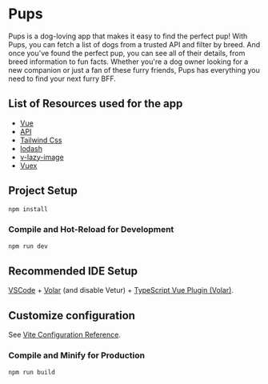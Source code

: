 # Pups

Pups is a dog-loving app that makes it easy to find the perfect pup! With Pups, you can fetch a list of dogs from a trusted API and filter by breed. And once you've found the perfect pup, you can see all of their details, from breed information to fun facts. Whether you're a dog owner looking for a new companion or just a fan of these furry friends, Pups has everything you need to find your next furry BFF.
## List of Resources used for the app

- [Vue](https://vuejs.org/) 
- [API](https://dog.ceo/dog-api/) 
- [Tailwind Css](https://tailwindcss.com/)
- [lodash](https://lodash.com/)
- [v-lazy-image](https://www.npmjs.com/package/v-lazy-image)
- [Vuex](https://vuex.vuejs.org/)

## Project Setup

```sh
npm install
```

### Compile and Hot-Reload for Development

```sh
npm run dev
```

## Recommended IDE Setup

[VSCode](https://code.visualstudio.com/) + [Volar](https://marketplace.visualstudio.com/items?itemName=Vue.volar) (and disable Vetur) + [TypeScript Vue Plugin (Volar)](https://marketplace.visualstudio.com/items?itemName=Vue.vscode-typescript-vue-plugin).

## Customize configuration

See [Vite Configuration Reference](https://vitejs.dev/config/).


### Compile and Minify for Production

```sh
npm run build
```

